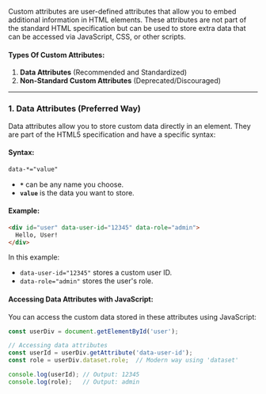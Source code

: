 Custom attributes are user-defined attributes that allow you to embed additional information in HTML elements. These attributes are not part of the standard HTML specification but can be used to store extra data that can be accessed via JavaScript, CSS, or other scripts.

#### **Types Of Custom Attributes:**
1. **Data Attributes** (Recommended and Standardized)
2. **Non-Standard Custom Attributes** (Deprecated/Discouraged)

---

### 1. **Data Attributes (Preferred Way)**
Data attributes allow you to store custom data directly in an element. They are part of the HTML5 specification and have a specific syntax:

#### **Syntax:**
```html
data-*="value"
```
- **`*`** can be any name you choose.
- **`value`** is the data you want to store.

#### **Example:**
```html
<div id="user" data-user-id="12345" data-role="admin">
  Hello, User!
</div>
```

In this example:
- `data-user-id="12345"` stores a custom user ID.
- `data-role="admin"` stores the user's role.

#### **Accessing Data Attributes with JavaScript:**
You can access the custom data stored in these attributes using JavaScript:

```javascript
const userDiv = document.getElementById('user');

// Accessing data attributes
const userId = userDiv.getAttribute('data-user-id');
const role = userDiv.dataset.role;  // Modern way using 'dataset'

console.log(userId); // Output: 12345
console.log(role);   // Output: admin
```